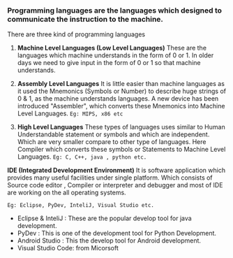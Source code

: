 ### Programming languages are the languages which designed to communicate the instruction to the machine.

There are three kind of programming languages

1. **Machine Level Languages (Low Level Languages)**
	These are the languages which machine understands in the form of 0 or 1. In older days we need to give input  in the form of 0 or 1 so that machine understands.

2. **Assembly Level Languages**
    It is little easier than machine languages as it used the Mnemonics (Symbols or Number) to describe huge strings of 0 & 1, as the machine understands languages. A new device has been introduced "Assembler", which converts these Mnemonics into Machine Level Languages.
`Eg: MIPS, x86 etc`

3. **High Level Languages** 
These types of languages uses similar to Human Understandable statement or symbols and which are independent. Which are very smaller compare to other type of languages. Here Compiler  which converts these symbols or Statements to Machine Level Languages. 
`Eg: C, C++, java , python etc.`

**IDE (Integrated Development Environment)**
It is software application which provides many useful facilities under single platform. Which consists of Source code editor , Compiler or interpreter and debugger and most of IDE are working on the all operating systems.

`Eg: Eclipse, PyDev, InteliJ, Visual Studio etc.`

* Eclipse & InteliJ : These are the popular develop tool for java development.
* PyDev : This is one of the development tool for Python Development.
* Android Studio : This the develop tool for Android development.
* Visual Studio Code: from Micorsoft
